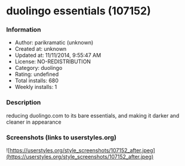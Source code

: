 # duolingo essentials (107152)

### Information
- Author: parikramatic (unknown)
- Created at: unknown
- Updated at: 11/11/2014, 9:55:47 AM
- License: NO-REDISTRIBUTION
- Category: duolingo
- Rating: undefined
- Total installs: 680
- Weekly installs: 1


### Description
reducing duolingo.com to its bare essentials, and making it darker and cleaner in appearance


### Screenshots (links to userstyles.org)
![https://userstyles.org/style_screenshots/107152_after.jpeg](https://userstyles.org/style_screenshots/107152_after.jpeg)


